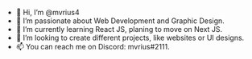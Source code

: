 - 👋 Hi, I’m @mvrius4
- 👀 I’m passionate about Web Development and Graphic Design.
- 🌱 I’m currently learning React JS, planing to move on Next JS.
- 💞️ I’m looking to create different projects, like websites or UI designs.
- 📫 You can reach me on Discord: mvrius#2111.
